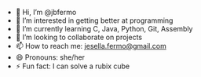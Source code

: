 - 👋 Hi, I’m @jbfermo
- 👀 I’m interested in getting better at programming
- 🌱 I’m currently learning C, Java, Python, Git, Assembly
- 💞️ I’m looking to collaborate on projects
- 📫 How to reach me: jesella.fermo@gmail.com
- 😄 Pronouns: she/her
- ⚡ Fun fact: I can solve a rubix cube

<!---
jbfermo/jbfermo is a ✨ special ✨ repository because its `README.md` (this file) appears on your GitHub profile.
You can click the Preview link to take a look at your changes.
--->
